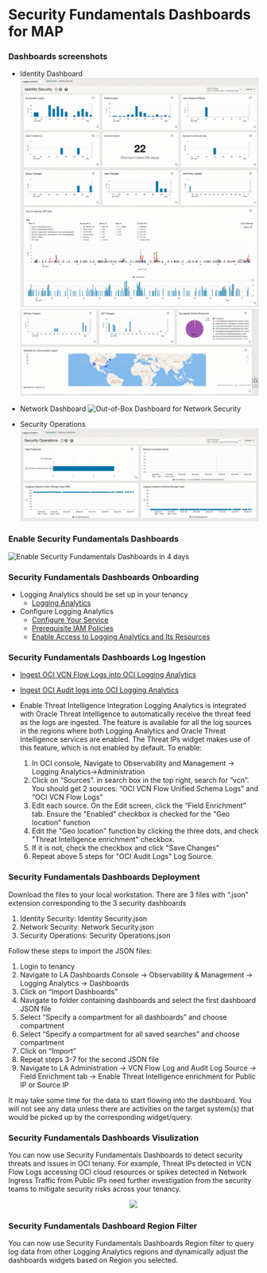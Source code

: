 # Security Fundamentals Dashboards for MAP

### Dashboards screenshots
* Identity Dashboard
![Out-of-Box Dashboard for Identity Security](images/identity_security_dashboard_identity_domain.png)
![Out-of-Box Dashboard for Identity Security](images/identity_security_dashboard_identity_domain2.png)

* Network Dashboard
![Out-of-Box Dashboard for Network Security](images/network_analytics_dashboard_screenshot.png)

* Security Operations
![Out-of-Box Dashboard for Security Operations](images/security_operations_dashboard.png)

### Enable Security Fundamentals Dashboards

![Enable Security Fundamentals Dashboards in 4 days](images/SFD_full_workflow_diagram_square.png)

### Security Fundamentals Dashboards Onboarding
* Logging Analytics should be set up in your tenancy 
  * [Logging Analytics](https://docs.oracle.com/en-us/iaas/logging-analytics/index.html)
* Configure Logging Analytics
  * [Configure Your Service](https://docs.oracle.com/en-us/iaas/logging-analytics/doc/configure-your-service.html)
  * [Prerequisite IAM Policies](https://docs.oracle.com/en-us/iaas/logging-analytics/doc/prerequisite-iam-policies.html)
  * [Enable Access to Logging Analytics and Its Resources](https://docs.oracle.com/en-us/iaas/logging-analytics/doc/enable-access-logging-analytics-and-its-resources.html)

### Security Fundamentals Dashboards Log Ingestion
  * [Ingest OCI VCN Flow Logs into OCI Logging Analytics](https://blogs.oracle.com/observability/post/how-to-ingest-oci-vcn-flow-logs-into-oci-logging-analytics)
  * [Ingest OCI Audit logs into OCI Logging Analytics](https://redthunder.blog/2021/06/01/getting-insights-with-oci-audit-log-with-logging-analytics-via-service-connector/)

  * Enable Threat Intelligence Integration
    Logging Analytics is integrated with Oracle Threat Intelligence to automatically receive the threat feed as the logs are ingested. The feature is available for all the log sources in the regions where both Logging Analytics and Oracle Threat Intelligence services are enabled. The Threat IPs widget makes use of this feature, which is not enabled by default. 
    To enable:
    
    1.	In OCI console, Navigate to Observability and Management -> Logging Analytics->Administration
    2.	Click on “Sources”. in search box in the top right, search for “vcn”. You should get 2 sources: “OCI VCN Flow Unified Schema Logs” and “OCI VCN Flow Logs”
    3.	Edit each source. On the Edit screen, click the “Field Enrichment” tab. Ensure the "Enabled" checkbox is checked for the "Geo location" function
    4.	Edit the "Geo location" function by clicking the three dots, and check "Threat Intelligence enrichment" checkbox. 
    5.	If it is not, check the checkbox and click "Save Changes"
    6.	Repeat above 5 steps for "OCI Audit Logs" Log Source. 

### Security Fundamentals Dashboards Deployment
Download the files to your local workstation. There are 3 files with “.json” extension corresponding to the 3 security dashboards
1.	Identity Security: Identity Security.json
2.	Network Security: Network Security.json
3.	Security Operations: Security Operations.json

Follow these steps to import the JSON files:
1.	Login to tenancy
2.	Navigate to LA Dashboards Console -> Observability & Management -> Logging Analytics -> Dashboards
3.	Click on “Import Dashboards”
4.	Navigate to folder containing dashboards and select the first dashboard JSON file
5.	Select “Specify a compartment for all dashboards” and choose compartment
6.	Select “Specify a compartment for all saved searches” and choose compartment
7.	Click on “Import”
8.	Repeat steps 3-7 for the second JSON file
9.	Navigate to LA Administration -> VCN Flow Log and Audit Log Source -> Field Enrichment tab -> Enable Threat Intelligence enrichment for Public IP or Source IP

It may take some time for the data to start flowing into the dashboard. You will not see any data unless there are activities on the target system(s) that would be picked up by the corresponding widget/query.

### Security Fundamentals Dashboards Visulization
You can now use Security Fundamentals Dashboards to detect security threats and issues in OCI tenany. For example, Threat IPs detected in VCN Flow Logs accessing OCI cloud resources or spikes detected in Network Ingress Traffic from Public IPs need further investigation from the security teams to mitigate security risks across your tenancy. 

<p align="center">
    <img src="images/sad-threat-ips.png" width="400"/>
</p>

### Security Fundamentals Dashboard Region Filter
You can now use Security Fundamentals Dashboards Region filter to query log data from other Logging Analytics regions and dynamically adjust the dashboards widgets based on Region you selected. 